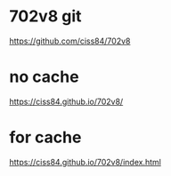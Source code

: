# 702v8 git 
https://github.com/ciss84/702v8
# no cache
https://ciss84.github.io/702v8/
# for cache
https://ciss84.github.io/702v8/index.html
